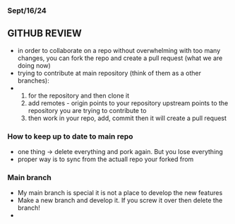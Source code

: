 ### Sept/16/24

## GITHUB REVIEW
- in order to collaborate on a repo without overwhelming with too many changes, you can fork the repo and create a pull request (what we are doing now)
- trying to contribute at main repository (think of them as a other branches):
- 1. for the repository and then clone it
  2. add remotes - origin points to your repository upstream points to the repository you are trying to contribute to
  3. then work in your repo, add, commit then it will create a pull request 

### How to keep up to date to main repo
- one thing -> delete everything and pork again. But you lose everything
- proper way is to sync from the actuall repo your forked from

### Main branch
- My main branch is special it is not a place to develop the new features
- Make a new branch and develop it. If you screw it over then delete the branch!
- 
